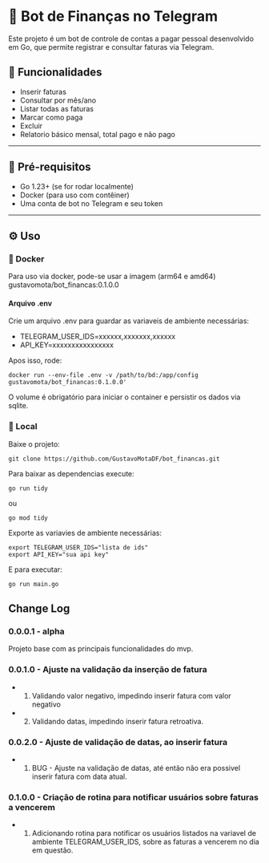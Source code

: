 # 🤖 Bot de Finanças no Telegram

Este projeto é um bot de controle de contas a pagar pessoal desenvolvido em Go, que permite registrar e consultar faturas via Telegram.

## 🚀 Funcionalidades

- Inserir faturas
- Consultar por mês/ano
- Listar todas as faturas
- Marcar como paga
- Excluir
- Relatorio básico mensal, total pago e não pago

---

## 🧾 Pré-requisitos

- Go 1.23+ (se for rodar localmente)
- Docker (para uso com contêiner)
- Uma conta de bot no Telegram e seu token

---

## ⚙️ Uso

### 📄 Docker

Para uso via docker, pode-se usar a imagem (arm64 e amd64) gustavomota/bot_financas:0.1.0.0

#### Arquivo .env
Crie um arquivo .env para guardar as variaveis de ambiente necessárias:
- TELEGRAM_USER_IDS=xxxxxx,xxxxxxx,xxxxxx
- API_KEY=xxxxxxxxxxxxxxxx

Apos isso, rode:
``` 
docker run --env-file .env -v /path/to/bd:/app/config gustavomota/bot_financas:0.1.0.0' 
```
O volume é obrigatório para iniciar o container e persistir os dados via sqlite.

### 📄 Local
Baixe o projeto:
```
git clone https://github.com/GustavoMotaDF/bot_financas.git
```

Para baixar as dependencias execute: 
``` 
go run tidy 
```
ou
```
go mod tidy
```
Exporte as variavies de ambiente necessárias:
``` 
export TELEGRAM_USER_IDS="lista de ids" 
export API_KEY="sua api key" 
```
E para executar:

```
go run main.go
```

## Change Log
### 0.0.0.1 - alpha
Projeto base com as principais funcionalidades do mvp.
### 0.0.1.0 - Ajuste na validação da inserção de fatura
- 1) Validando valor negativo, impedindo inserir fatura com valor negativo
- 2) Validando datas, impedindo inserir fatura retroativa.
### 0.0.2.0 - Ajuste de validação de datas, ao inserir fatura
- 1) BUG - Ajuste na validação de datas, até então não era possivel inserir fatura com data atual.
### 0.1.0.0 - Criação de rotina para notificar usuários sobre faturas a vencerem
- 1) Adicionando rotina para notificar os usuários listados na variavel de ambiente TELEGRAM_USER_IDS, sobre as faturas a vencerem no dia em questão.